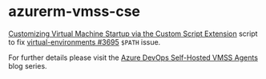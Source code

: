 # azurerm-vmss-cse


[Customizing Virtual Machine Startup via the Custom Script Extension](https://docs.microsoft.com/en-us/azure/devops/pipelines/agents/scale-set-agents?view=azure-devops#customizing-virtual-machine-startup-via-the-custom-script-extension) script to fix [virtual-environments #3695](https://github.com/actions/virtual-environments/issues/3695) `$PATH` issue.

For further details please visit the [Azure DevOps Self-Hosted VMSS Agents]([series/ado-vmss-agents/](https://www.skidmore.co.uk/series/ado-vmss-agents/)) blog series.
